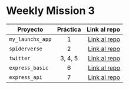 # Weekly Mission 3

| Proyecto | Práctica | Link al repo |
| ------------- |:-------------:| -----:|
|`my_launchx_app`|1|[Link al repo](https://github.com/Alexis96-2/Creation_Project_js)|
|`spiderverse`|2|[Link al repo](https://github.com/Alexis96-2/Test-Driven-Development)|
|`twitter`|3, 4, 5|[Link al repo](https://github.com/Alexis96-2/MODEL-SERVICE-VIEW)|
|`express_basic`|6|[Link al repo](https://github.com/Alexis96-2/express_basic)|
|`express_api`|7|[Link al repo](https://github.com/Alexis96-2/express_api)|
